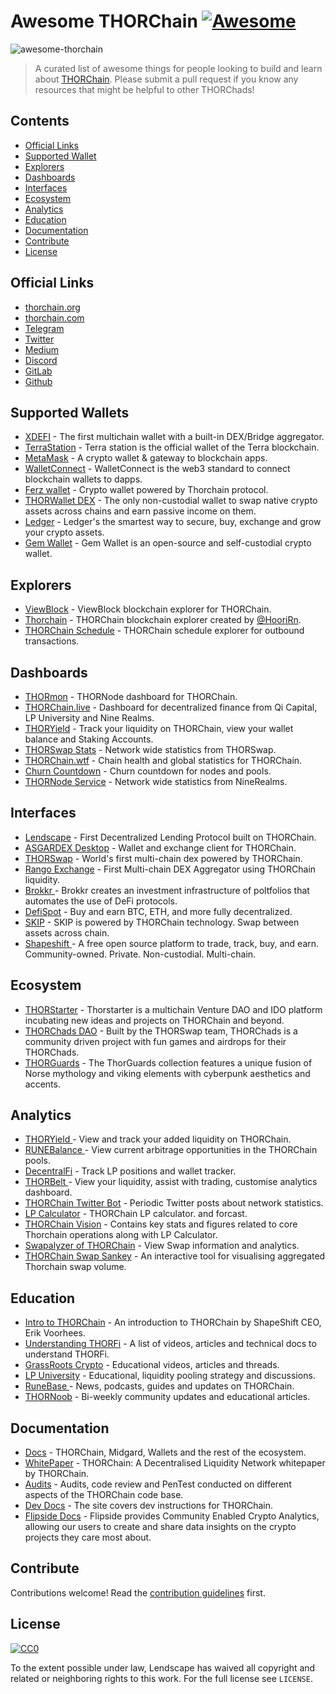# Awesome THORChain [![Awesome](https://awesome.re/badge.svg)](https://awesome.re)
![awesome-thorchain](./assets/awesome-thorchain.png)
> A curated list of awesome things for people looking to build and learn about [THORChain](https://thorchain.org).
> Please submit a pull request if you know any resources that might be helpful to other THORChads!
## Contents
- [Official Links](#official-links)
- [Supported Wallet](#supported-wallets)
- [Explorers](#explorers)
- [Dashboards](#dashboards)
- [Interfaces](#interfaces)
- [Ecosystem](#ecosystem)
- [Analytics](#analytics)
- [Education](#education)
- [Documentation](#documentation)
- [Contribute](#contribute)
- [License](#license)
## Official Links
- [thorchain.org](http://thorchain.org)
- [thorchain.com](https://www.thorchain.com)
- [Telegram](https://t.me/thorchain_org) 
- [Twitter](https://twitter.com/THORchain) 
- [Medium](https://medium.com/thorchain)
- [Discord](https://discord.gg/dqEHTHkrc5)
- [GitLab](https://gitlab.com/thorchain)
- [Github](https://github.com/thorchain)
## Supported Wallets
- [XDEFI](https://www.xdefi.io/) - The first multichain wallet with a built-in DEX/Bridge aggregator.
- [TerraStation](https://station.terra.money/) - Terra station is the official wallet of the Terra blockchain.
- [MetaMask](https://metamask.io/) - A crypto wallet & gateway to blockchain apps.
- [WalletConnect](https://walletconnect.org/) - WalletConnect is the web3 standard to connect blockchain wallets to dapps.
- [Ferz wallet](https://ferz.com/) - Crypto wallet powered by Thorchain protocol.
- [THORWallet DEX](https://www.thorwallet.org/) - The only non-custodial wallet to swap native crypto assets across chains and earn passive income on them.
- [Ledger](https://www.ledger.com/) - Ledger's the smartest way to secure, buy, exchange and grow your crypto assets.
- [Gem Wallet](https://gemwallet.com/) - Gem Wallet is an open-source and self-custodial crypto wallet.
## Explorers
- [ViewBlock](https://viewblock.io/thorchain) - ViewBlock blockchain explorer for THORChain.
- [Thorchain](https://thorchain.net/) - THORChain blockchain explorer created by [@HooriRn](https://github.com/HooriRn).
- [THORChain Schedule](https://thorchain-scheduled-tx.web.app/) - THORChain schedule explorer for outbound transactions.
## Dashboards
- [THORmon](https://thorchain.network/) - THORNode dashboard for THORChain.
- [THORChain.live](https://thorchain.live/) - Dashboard for decentralized finance from Qi Capital, LP University and Nine Realms.
- [THORYield](https://app.thoryield.com/dashboard) - Track your liquidity on THORChain, view your wallet balance and Staking Accounts.
- [THORSwap Stats](https://app.thorswap.finance/stats) - Network wide statistics from THORSwap.
- [THORChain.wtf](https://thorchain.wtf/) - Chain health and global statistics for THORChain.
- [Churn Countdown](https://veado.github.io/thorchain-churn-countdown/) - Churn countdown for nodes and pools.
- [THORNode Service](https://dashboards.ninerealms.com/#thornode-service) - Network wide statistics from NineRealms.
## Interfaces
- [Lendscape](https://lendscape.so/) - First Decentralized Lending Protocol built on THORChain.
- [ASGARDEX Desktop](https://github.com/thorchain/asgardex-electron/releases/) - Wallet and exchange client for THORChain.
- [THORSwap](https://thorswap.finance) - World's first multi-chain dex powered by THORChain.
- [Rango Exchange](https://rango.exchange) - First Multi-chain DEX Aggregator using THORChain liquidity.
- [Brokkr ](https://app.brokkr.finance/#/)- Brokkr creates an investment infrastructure of poltfolios that automates the use of DeFi protocols.
- [DefiSpot](https://www.defispot.com/trade) - Buy and earn BTC, ETH, and more fully decentralized.
- [SKIP](https://app.skip.exchange/) - SKIP is powered by THORChain technology. Swap between assets across chain.
- [Shapeshift ](https://shapeshift.com)- A free open source platform to trade, track, buy, and earn. Community-owned. Private. Non-custodial. Multi-chain. 
## Ecosystem
- [THORStarter](https://thorstarter.org/) - Thorstarter is a multichain Venture DAO and IDO platform incubating new ideas and projects on THORChain and beyond.
- [THORChads DAO](https://thorchads.com/) - Built by the THORSwap team, THORChads is a community driven project with fun games and airdrops for their THORChads.
- [THORGuards](https://www.thorguards.com/) - The ThorGuards collection features a unique fusion of Norse mythology and viking elements with cyberpunk aesthetics and accents.
## Analytics
- [THORYield ](https://app.thoryield.com)- View and track your added liquidity on THORChain.
- [RUNEBalance ](https://www.runebalance.com/#/pools) - View current arbitrage opportunities in the THORChain pools.
- [DecentralFi](https://decentralfi.io) - Track LP positions and wallet tracker.
- [THORBelt ](https://www.thorbelt.com) - View your liquidity, assist with trading, customise analytics dashboard.
- [THORChain Twitter Bot](https://twitter.com/thor_bot) - Periodic Twitter posts about network statistics.
- [LP Calculator](https://science.flipsidecrypto.com/thorchain/) - THORChain LP calculator. and forcast.
- [THORChain Vision](https://thorchain.vision/console) - Contains key stats and figures related to core Thorchain operations along with LP Calculator.
- [Swapalyzer of THORChain](https://swapalyzer.ofthor.com) - View Swap information and analytics.
- [THORChain Swap Sankey](https://anthonydouc.github.io/Thorswap-sankey/) - An interactive tool for visualising aggregated Thorchain swap volume.
## Education
- [Intro to THORChain](https://erikvoorhees.medium.com/an-introduction-to-thorchain-for-bitcoiners-3f621bf0028e) - An introduction to THORChain by ShapeShift CEO, Erik Voorhees.
- [Understanding THORFi](https://thorchain.org/getting-started/thorfi#docs) - A list of videos, articles and technical docs to understand THORFi.
- [GrassRoots Crypto](https://grassrootscrypto.io/) - Educational videos, articles and threads.
- [LP University](https://discord.gg/7q4cvFBf5k) - Educational, liquidity pooling strategy and discussions.
- [RuneBase ](https://www.runebase.org) - News, podcasts, guides and updates on THORChain.
- [THORNoob](https://medium.com/@THORNoob) - Bi-weekly community updates and educational articles.
## Documentation
- [Docs](https://docs.thorchain.org) - THORChain, Midgard, Wallets and the rest of the ecosystem.
- [WhitePaper](https://github.com/thorchain/Resources/blob/master/Whitepapers/THORChain-Whitepaper-May2020.pdf) - THORChain: A Decentralised Liquidity Network whitepaper by THORChain.
- [Audits](https://github.com/thorchain/Resources/tree/master/Audits) - Audits, code review and PenTest conducted on different aspects of the THORChain code base.
- [Dev Docs](https://dev.thorchain.org/) - The site covers dev instructions for THORChain.
- [Flipside Docs](https://docs.flipsidecrypto.com/our-data/tables/thorchain-tables) - Flipside provides Community Enabled Crypto Analytics, allowing our users to create and share data insights on the crypto projects they care most about.
## Contribute
Contributions welcome! Read the [contribution guidelines](CONTRIBUTING.md) first.
## License
[![CC0](http://mirrors.creativecommons.org/presskit/buttons/88x31/svg/cc-zero.svg)](http://creativecommons.org/publicdomain/zero/1.0)

To the extent possible under law, Lendscape has waived all copyright and
related or neighboring rights to this work. For the full license see `LICENSE`.
